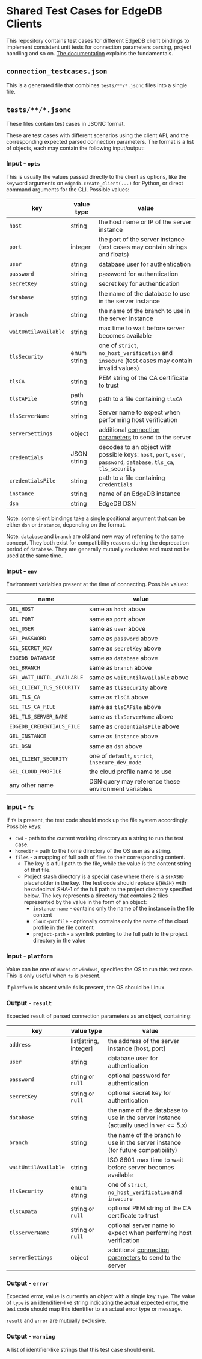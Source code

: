 # Shared Test Cases for EdgeDB Clients

This repository contains test cases for different EdgeDB client bindings to
implement consistent unit tests for connection parameters parsing, project
handling and so on.
[The documentation](https://www.edgedb.com/docs/reference/connection) explains
the fundamentals.

## `connection_testcases.json`

This is a generated file that combines `tests/**/*.jsonc` files into a single
file.

## `tests/**/*.jsonc`

These files contain test cases in JSONC format.

These are test cases with different scenarios using the client API, and the
corresponding expected parsed connection parameters. The format is a list of
objects, each may contain the following input/output:

### Input - `opts`

This is usually the values passed directly to the client as options, like the
keyword arguments on `edgedb.create_client(...)` for Python, or direct command
arguments for the CLI. Possible values:

| key                  | value type  | value                                                                                                                                               |
| -------------------- | ----------- | --------------------------------------------------------------------------------------------------------------------------------------------------- |
| `host`               | string      | the host name or IP of the server instance                                                                                                          |
| `port`               | integer     | the port of the server instance (test cases may contain strings and floats)                                                                         |
| `user`               | string      | database user for authentication                                                                                                                    |
| `password`           | string      | password for authentication                                                                                                                         |
| `secretKey`          | string      | secret key for authentication                                                                                                                       |
| `database`           | string      | the name of the database to use in the server instance                                                                                              |
| `branch`             | string      | the name of the branch to use in the server instance                                                                                                |
| `waitUntilAvailable` | string      | max time to wait before server becomes available                                                                                                    |
| `tlsSecurity`        | enum string | one of `strict`, `no_host_verification` and `insecure` (test cases may contain invalid values)                                                      |
| `tlsCA`              | string      | PEM string of the CA certificate to trust                                                                                                           |
| `tlsCAFile`          | path string | path to a file containing `tlsCA`                                                                                                                   |
| `tlsServerName`      | string      | Server name to expect when performing host verification                                                                                             |
| `serverSettings`     | object      | additional [connection parameters](https://www.edgedb.com/docs/reference/protocol/messages#ref-protocol-msg-client-handshake) to send to the server |
| `credentials`        | JSON string | decodes to an object with possible keys: `host`, `port`, `user`, `password`, `database`, `tls_ca`, `tls_security`                                   |
| `credentialsFile`    | string      | path to a file containing `credentials`                                                                                                             |
| `instance`           | string      | name of an EdgeDB instance                                                                                                                          |
| `dsn`                | string      | EdgeDB DSN                                                                                                                                          |

Note: some client bindings take a single positional argument that can be either
`dsn` or `instance`, depending on the format.

Note: `database` and `branch` are old and new way of referring to the same
concept. They both exist for compatibility reasons during the deprecation period
of `database`. They are generally mutually exclusive and must not be used at the
same time.

### Input - `env`

Environment variables present at the time of connecting. Possible values:

| name                       | value                                               |
| -------------------------- | --------------------------------------------------- |
| `GEL_HOST`                 | same as `host` above                                |
| `GEL_PORT`                 | same as `port` above                                |
| `GEL_USER`                 | same as `user` above                                |
| `GEL_PASSWORD`             | same as `password` above                            |
| `GEL_SECRET_KEY`           | same as `secretKey` above                           |
| `EDGEDB_DATABASE`          | same as `database` above                            |
| `GEL_BRANCH`               | same as `branch` above                              |
| `GEL_WAIT_UNTIL_AVAILABLE` | same as `waitUntilAvailable` above                  |
| `GEL_CLIENT_TLS_SECURITY`  | same as `tlsSecurity` above                         |
| `GEL_TLS_CA`               | same as `tlsCA` above                               |
| `GEL_TLS_CA_FILE`          | same as `tlsCAFile` above                           |
| `GEL_TLS_SERVER_NAME`      | same as `tlsServerName` above                       |
| `EDGEDB_CREDENTIALS_FILE`  | same as `credentialsFile` above                     |
| `GEL_INSTANCE`             | same as `instance` above                            |
| `GEL_DSN`                  | same as `dsn` above                                 |
| `GEL_CLIENT_SECURITY`      | one of `default`, `strict`, `insecure_dev_mode`     |
| `GEL_CLOUD_PROFILE`        | the cloud profile name to use                       |
| any other name             | DSN query may reference these environment variables |

### Input - `fs`

If `fs` is present, the test code should mock up the file system accordingly.
Possible keys:

- `cwd` - path to the current working directory as a string to run the test
  case.
- `homedir` - path to the home directory of the OS user as a string.
- `files` - a mapping of full path of files to their corresponding content.
  - The key is a full path to the file, while the value is the content string of
    that file.
  - Project stash directory is a special case where there is a `${HASH}`
    placeholder in the key. The test code should replace `${HASH}` with
    hexadecimal SHA-1 of the full path to the project directory specified below.
    The key represents a directory that contains 2 files represented by the
    value in the form of an object:
    - `instance-name` - contains only the name of the instance in the file
      content
    - `cloud-profile` - optionally contains only the name of the cloud profile
      in the file content
    - `project-path` - a symlink pointing to the full path to the project
      directory in the value

### Input - `platform`

Value can be one of `macos` or `windows`, specifies the OS to run this test
case. This is only useful when `fs` is present.

If `platform` is absent while `fs` is present, the OS should be Linux.

### Output - `result`

Expected result of parsed connection parameters as an object, containing:

| key                  | value type            | value                                                                                                                                               |
| -------------------- | --------------------- | --------------------------------------------------------------------------------------------------------------------------------------------------- |
| `address`            | list[string, integer] | the address of the server instance [host, port]                                                                                                     |
| `user`               | string                | database user for authentication                                                                                                                    |
| `password`           | string or `null`      | optional password for authentication                                                                                                                |
| `secretKey`          | string or `null`      | optional secret key for authentication                                                                                                              |
| `database`           | string                | the name of the database to use in the server instance (actually used in ver <= 5.x)                                                                |
| `branch`             | string                | the name of the branch to use in the server instance (for future compatibility)                                                                     |
| `waitUntilAvailable` | string                | ISO 8601 max time to wait before server becomes available                                                                                           |
| `tlsSecurity`        | enum string           | one of `strict`, `no_host_verification` and `insecure`                                                                                              |
| `tlsCAData`          | string or `null`      | optional PEM string of the CA certificate to trust                                                                                                  |
| `tlsServerName`      | string or `null`      | optional server name to expect when performing host verification                                                                                    |
| `serverSettings`     | object                | additional [connection parameters](https://www.edgedb.com/docs/reference/protocol/messages#ref-protocol-msg-client-handshake) to send to the server |

### Output - `error`

Expected error, value is currently an object with a single key `type`. The value
of `type` is an idendifier-like string indicating the actual expected error, the
test code should map this identifier to an actual error type or message.

`result` and `error` are mutually exclusive.

### Output - `warning`

A list of identifier-like strings that this test case should emit.
